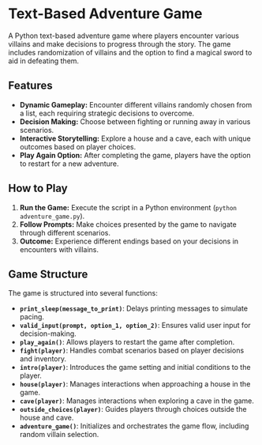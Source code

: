 # Text-Based Adventure Game

A Python text-based adventure game where players encounter various villains and make decisions to progress through the story. The game includes randomization of villains and the option to find a magical sword to aid in defeating them.

## Features

- **Dynamic Gameplay:** Encounter different villains randomly chosen from a list, each requiring strategic decisions to overcome.
- **Decision Making:** Choose between fighting or running away in various scenarios.
- **Interactive Storytelling:** Explore a house and a cave, each with unique outcomes based on player choices.
- **Play Again Option:** After completing the game, players have the option to restart for a new adventure.

## How to Play

1. **Run the Game:** Execute the script in a Python environment (`python adventure_game.py`).
2. **Follow Prompts:** Make choices presented by the game to navigate through different scenarios.
3. **Outcome:** Experience different endings based on your decisions in encounters with villains.

## Game Structure

The game is structured into several functions:
- **`print_sleep(message_to_print)`**: Delays printing messages to simulate pacing.
- **`valid_input(prompt, option_1, option_2)`**: Ensures valid user input for decision-making.
- **`play_again()`**: Allows players to restart the game after completion.
- **`fight(player)`**: Handles combat scenarios based on player decisions and inventory.
- **`intro(player)`**: Introduces the game setting and initial conditions to the player.
- **`house(player)`**: Manages interactions when approaching a house in the game.
- **`cave(player)`**: Manages interactions when exploring a cave in the game.
- **`outside_choices(player)`**: Guides players through choices outside the house and cave.
- **`adventure_game()`**: Initializes and orchestrates the game flow, including random villain selection.
